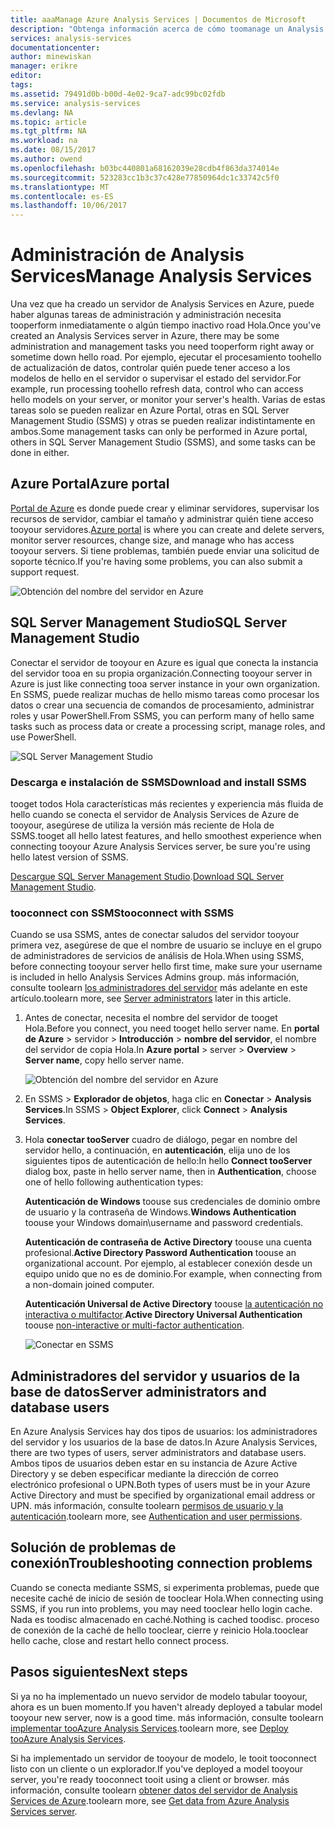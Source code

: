 ```yaml
---
title: aaaManage Azure Analysis Services | Documentos de Microsoft
description: "Obtenga información acerca de cómo toomanage un Analysis Services server en Azure."
services: analysis-services
documentationcenter: 
author: minewiskan
manager: erikre
editor: 
tags: 
ms.assetid: 79491d0b-b00d-4e02-9ca7-adc99bc02fdb
ms.service: analysis-services
ms.devlang: NA
ms.topic: article
ms.tgt_pltfrm: NA
ms.workload: na
ms.date: 08/15/2017
ms.author: owend
ms.openlocfilehash: b03bc440801a68162039e28cdb4f863da374014e
ms.sourcegitcommit: 523283cc1b3c37c428e77850964dc1c33742c5f0
ms.translationtype: MT
ms.contentlocale: es-ES
ms.lasthandoff: 10/06/2017
---
```

# <a name="manage-analysis-services"></a><span data-ttu-id="4ed3e-103">Administración de Analysis Services</span><span class="sxs-lookup"><span data-stu-id="4ed3e-103">Manage Analysis Services</span></span>
<span data-ttu-id="4ed3e-104">Una vez que ha creado un servidor de Analysis Services en Azure, puede haber algunas tareas de administración y administración necesita tooperform inmediatamente o algún tiempo inactivo road Hola.</span><span class="sxs-lookup"><span data-stu-id="4ed3e-104">Once you've created an Analysis Services server in Azure, there may be some administration and management tasks you need tooperform right away or sometime down hello road.</span></span> <span data-ttu-id="4ed3e-105">Por ejemplo, ejecutar el procesamiento toohello de actualización de datos, controlar quién puede tener acceso a los modelos de hello en el servidor o supervisar el estado del servidor.</span><span class="sxs-lookup"><span data-stu-id="4ed3e-105">For example, run processing toohello refresh data, control who can access hello models on your server, or monitor your server's health.</span></span> <span data-ttu-id="4ed3e-106">Varias de estas tareas solo se pueden realizar en Azure Portal, otras en SQL Server Management Studio (SSMS) y otras se pueden realizar indistintamente en ambos.</span><span class="sxs-lookup"><span data-stu-id="4ed3e-106">Some management tasks can only be performed in Azure portal, others in SQL Server Management Studio (SSMS), and some tasks can be done in either.</span></span>

## <a name="azure-portal"></a><span data-ttu-id="4ed3e-107">Azure Portal</span><span class="sxs-lookup"><span data-stu-id="4ed3e-107">Azure portal</span></span>
<span data-ttu-id="4ed3e-108">[Portal de Azure](http://portal.azure.com/) es donde puede crear y eliminar servidores, supervisar los recursos de servidor, cambiar el tamaño y administrar quién tiene acceso tooyour servidores.</span><span class="sxs-lookup"><span data-stu-id="4ed3e-108">[Azure portal](http://portal.azure.com/) is where you can create and delete servers, monitor server resources, change size, and manage who has access tooyour servers.</span></span>  <span data-ttu-id="4ed3e-109">Si tiene problemas, también puede enviar una solicitud de soporte técnico.</span><span class="sxs-lookup"><span data-stu-id="4ed3e-109">If you're having some problems, you can also submit a support request.</span></span>

![Obtención del nombre del servidor en Azure](./media/analysis-services-manage/aas-manage-portal.png)

## <a name="sql-server-management-studio"></a><span data-ttu-id="4ed3e-111">SQL Server Management Studio</span><span class="sxs-lookup"><span data-stu-id="4ed3e-111">SQL Server Management Studio</span></span>
<span data-ttu-id="4ed3e-112">Conectar el servidor de tooyour en Azure es igual que conecta la instancia del servidor tooa en su propia organización.</span><span class="sxs-lookup"><span data-stu-id="4ed3e-112">Connecting tooyour server in Azure is just like connecting tooa server instance in your own organization.</span></span> <span data-ttu-id="4ed3e-113">En SSMS, puede realizar muchas de hello mismo tareas como procesar los datos o crear una secuencia de comandos de procesamiento, administrar roles y usar PowerShell.</span><span class="sxs-lookup"><span data-stu-id="4ed3e-113">From SSMS, you can perform many of hello same tasks such as process data or create a processing script, manage roles, and use PowerShell.</span></span>
  
![SQL Server Management Studio](./media/analysis-services-manage/aas-manage-ssms.png)

### <a name="download-and-install-ssms"></a><span data-ttu-id="4ed3e-115">Descarga e instalación de SSMS</span><span class="sxs-lookup"><span data-stu-id="4ed3e-115">Download and install SSMS</span></span>
<span data-ttu-id="4ed3e-116">tooget todos Hola características más recientes y experiencia más fluida de hello cuando se conecta el servidor de Analysis Services de Azure de tooyour, asegúrese de utiliza la versión más reciente de Hola de SSMS.</span><span class="sxs-lookup"><span data-stu-id="4ed3e-116">tooget all hello latest features, and hello smoothest experience when connecting tooyour Azure Analysis Services server, be sure you're using hello latest version of SSMS.</span></span> 

<span data-ttu-id="4ed3e-117">[Descargue SQL Server Management Studio](https://docs.microsoft.com/sql/ssms/download-sql-server-management-studio-ssms).</span><span class="sxs-lookup"><span data-stu-id="4ed3e-117">[Download SQL Server Management Studio](https://docs.microsoft.com/sql/ssms/download-sql-server-management-studio-ssms).</span></span>


### <a name="tooconnect-with-ssms"></a><span data-ttu-id="4ed3e-118">tooconnect con SSMS</span><span class="sxs-lookup"><span data-stu-id="4ed3e-118">tooconnect with SSMS</span></span>
 <span data-ttu-id="4ed3e-119">Cuando se usa SSMS, antes de conectar saludos del servidor tooyour primera vez, asegúrese de que el nombre de usuario se incluye en el grupo de administradores de servicios de análisis de Hola.</span><span class="sxs-lookup"><span data-stu-id="4ed3e-119">When using SSMS, before connecting tooyour server hello first time, make sure your username is included in hello Analysis Services Admins group.</span></span> <span data-ttu-id="4ed3e-120">más información, consulte toolearn [los administradores del servidor](#server-administrators) más adelante en este artículo.</span><span class="sxs-lookup"><span data-stu-id="4ed3e-120">toolearn more, see [Server administrators](#server-administrators) later in this article.</span></span>

1. <span data-ttu-id="4ed3e-121">Antes de conectar, necesita el nombre del servidor de tooget Hola.</span><span class="sxs-lookup"><span data-stu-id="4ed3e-121">Before you connect, you need tooget hello server name.</span></span> <span data-ttu-id="4ed3e-122">En **portal de Azure** > servidor > **Introducción** > **nombre del servidor**, el nombre del servidor de copia Hola.</span><span class="sxs-lookup"><span data-stu-id="4ed3e-122">In **Azure portal** > server > **Overview** > **Server name**, copy hello server name.</span></span>
   
    ![Obtención del nombre del servidor en Azure](./media/analysis-services-deploy/aas-deploy-get-server-name.png)
2. <span data-ttu-id="4ed3e-124">En SSMS > **Explorador de objetos**, haga clic en **Conectar** > **Analysis Services**.</span><span class="sxs-lookup"><span data-stu-id="4ed3e-124">In SSMS > **Object Explorer**, click **Connect** > **Analysis Services**.</span></span>
3. <span data-ttu-id="4ed3e-125">Hola **conectar tooServer** cuadro de diálogo, pegar en nombre del servidor hello, a continuación, en **autenticación**, elija uno de los siguientes tipos de autenticación de hello:</span><span class="sxs-lookup"><span data-stu-id="4ed3e-125">In hello **Connect tooServer** dialog box, paste in hello server name, then in **Authentication**, choose one of hello following authentication types:</span></span>
   
    <span data-ttu-id="4ed3e-126">**Autenticación de Windows** toouse sus credenciales de dominio ombre de usuario y la contraseña de Windows.</span><span class="sxs-lookup"><span data-stu-id="4ed3e-126">**Windows Authentication** toouse your Windows domain\username and password credentials.</span></span>

    <span data-ttu-id="4ed3e-127">**Autenticación de contraseña de Active Directory** toouse una cuenta profesional.</span><span class="sxs-lookup"><span data-stu-id="4ed3e-127">**Active Directory Password Authentication** toouse an organizational account.</span></span> <span data-ttu-id="4ed3e-128">Por ejemplo, al establecer conexión desde un equipo unido que no es de dominio.</span><span class="sxs-lookup"><span data-stu-id="4ed3e-128">For example, when connecting from a non-domain joined computer.</span></span>

    <span data-ttu-id="4ed3e-129">**Autenticación Universal de Active Directory** toouse [la autenticación no interactiva o multifactor](../sql-database/sql-database-ssms-mfa-authentication.md).</span><span class="sxs-lookup"><span data-stu-id="4ed3e-129">**Active Directory Universal Authentication** toouse [non-interactive or multi-factor authentication](../sql-database/sql-database-ssms-mfa-authentication.md).</span></span> 
   
    ![Conectar en SSMS](./media/analysis-services-manage/aas-manage-connect-ssms.png)

## <a name="server-administrators-and-database-users"></a><span data-ttu-id="4ed3e-131">Administradores del servidor y usuarios de la base de datos</span><span class="sxs-lookup"><span data-stu-id="4ed3e-131">Server administrators and database users</span></span>
<span data-ttu-id="4ed3e-132">En Azure Analysis Services hay dos tipos de usuarios: los administradores del servidor y los usuarios de la base de datos.</span><span class="sxs-lookup"><span data-stu-id="4ed3e-132">In Azure Analysis Services, there are two types of users, server administrators and database users.</span></span> <span data-ttu-id="4ed3e-133">Ambos tipos de usuarios deben estar en su instancia de Azure Active Directory y se deben especificar mediante la dirección de correo electrónico profesional o UPN.</span><span class="sxs-lookup"><span data-stu-id="4ed3e-133">Both types of users must be in your Azure Active Directory and must be specified by organizational email address or UPN.</span></span> <span data-ttu-id="4ed3e-134">más información, consulte toolearn [permisos de usuario y la autenticación](analysis-services-manage-users.md).</span><span class="sxs-lookup"><span data-stu-id="4ed3e-134">toolearn more, see [Authentication and user permissions](analysis-services-manage-users.md).</span></span>


## <a name="troubleshooting-connection-problems"></a><span data-ttu-id="4ed3e-135">Solución de problemas de conexión</span><span class="sxs-lookup"><span data-stu-id="4ed3e-135">Troubleshooting connection problems</span></span>
<span data-ttu-id="4ed3e-136">Cuando se conecta mediante SSMS, si experimenta problemas, puede que necesite caché de inicio de sesión de tooclear Hola.</span><span class="sxs-lookup"><span data-stu-id="4ed3e-136">When connecting using SSMS, if you run into problems, you may need tooclear hello login cache.</span></span> <span data-ttu-id="4ed3e-137">Nada es toodisc almacenado en caché.</span><span class="sxs-lookup"><span data-stu-id="4ed3e-137">Nothing is cached toodisc.</span></span> <span data-ttu-id="4ed3e-138">proceso de conexión de la caché de hello tooclear, cierre y reinicio Hola.</span><span class="sxs-lookup"><span data-stu-id="4ed3e-138">tooclear hello cache, close and restart hello connect process.</span></span> 

## <a name="next-steps"></a><span data-ttu-id="4ed3e-139">Pasos siguientes</span><span class="sxs-lookup"><span data-stu-id="4ed3e-139">Next steps</span></span>
<span data-ttu-id="4ed3e-140">Si ya no ha implementado un nuevo servidor de modelo tabular tooyour, ahora es un buen momento.</span><span class="sxs-lookup"><span data-stu-id="4ed3e-140">If you haven't already deployed a tabular model tooyour new server, now is a good time.</span></span> <span data-ttu-id="4ed3e-141">más información, consulte toolearn [implementar tooAzure Analysis Services](analysis-services-deploy.md).</span><span class="sxs-lookup"><span data-stu-id="4ed3e-141">toolearn more, see [Deploy tooAzure Analysis Services](analysis-services-deploy.md).</span></span>

<span data-ttu-id="4ed3e-142">Si ha implementado un servidor de tooyour de modelo, le tooit tooconnect listo con un cliente o un explorador.</span><span class="sxs-lookup"><span data-stu-id="4ed3e-142">If you've deployed a model tooyour server, you're ready tooconnect tooit using a client or browser.</span></span> <span data-ttu-id="4ed3e-143">más información, consulte toolearn [obtener datos del servidor de Analysis Services de Azure](analysis-services-connect.md).</span><span class="sxs-lookup"><span data-stu-id="4ed3e-143">toolearn more, see [Get data from Azure Analysis Services server](analysis-services-connect.md).</span></span>

